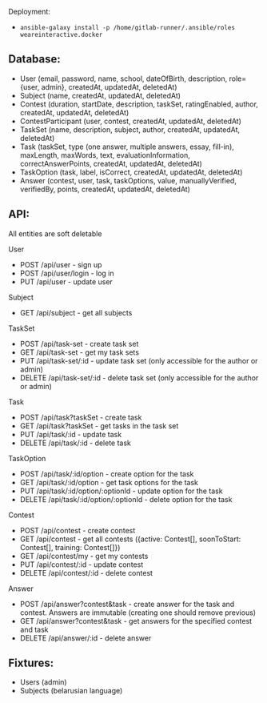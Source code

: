 Deployment:
- `ansible-galaxy install -p /home/gitlab-runner/.ansible/roles weareinteractive.docker`

Database:
-

- User (email, password, name, school, dateOfBirth, description, role={user, admin}, createdAt, updatedAt, deletedAt)
- Subject (name, createdAt, updatedAt, deletedAt)
- Contest (duration, startDate, description, taskSet, ratingEnabled, author, createdAt, updatedAt, deletedAt)
- ContestParticipant (user, contest, createdAt, updatedAt, deletedAt)
- TaskSet (name, description, subject, author, createdAt, updatedAt, deletedAt)
- Task (taskSet, type (one answer, multiple answers, essay, fill-in), maxLength, maxWords, text, evaluationInformation, correctAnswerPoints, createdAt, updatedAt, deletedAt)
- TaskOption (task, label, isCorrect, createdAt, updatedAt, deletedAt)
- Answer (contest, user, task, taskOptions, value, manuallyVerified, verifiedBy, points, createdAt, updatedAt, deletedAt)


API:
- 

All entities are soft deletable

User
- POST /api/user - sign up
- POST /api/user/login - log in
- PUT /api/user - update user 
  
Subject
- GET /api/subject - get all subjects
  
TaskSet
- POST /api/task-set - create task set
- GET /api/task-set - get my task sets
- PUT /api/task-set/:id - update task set (only accessible for the author or admin)
- DELETE /api/task-set/:id - delete task set (only accessible for the author or admin)
  
Task
- POST /api/task?taskSet - create task 
- GET /api/task?taskSet - get tasks in the task set
- PUT /api/task/:id - update task
- DELETE /api/task/:id - delete task
  
TaskOption
- POST /api/task/:id/option - create option for the task
- GET /api/task/:id/option - get task options for the task
- PUT /api/task/:id/option/:optionId - update option for the task
- DELETE /api/task/:id/option/:optionId - delete option for the task
  
Contest
- POST /api/contest - create contest
- GET /api/contest - get all contests ({active: Contest[], soonToStart: Contest[], training: Contest[]})
- GET /api/contest/my - get my contests 
- PUT /api/contest/:id - update contest
- DELETE /api/contest/:id - delete contest
  
Answer
- POST /api/answer?contest&task - create answer for the task and contest. Answers are immutable (creating one should remove previous)
- GET /api/answer?contest&task - get answers for the specified contest and task
- DELETE /api/answer/:id - delete answer

Fixtures:
-

- Users (admin)
- Subjects (belarusian language)
